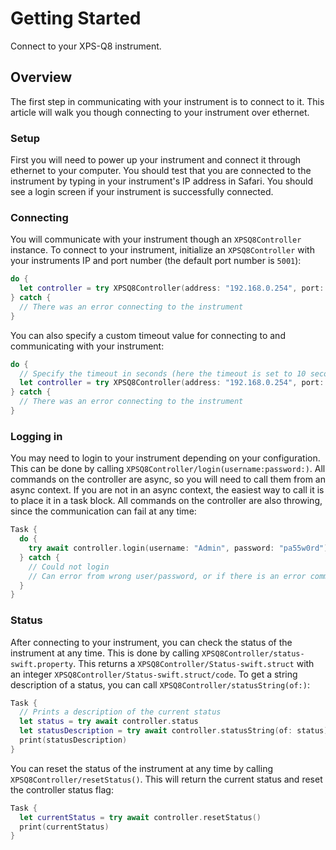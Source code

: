 # Getting Started

Connect to your XPS-Q8 instrument.

## Overview

The first step in communicating with your instrument is to connect to it. This article will walk you though connecting to your instrument over ethernet.

### Setup

First you will need to power up your instrument and connect it through ethernet to your computer. You should test that you are connected to the instrument by typing in your instrument's IP address in Safari. You should see a login screen if your instrument is successfully connected.

### Connecting

You will communicate with your instrument though an ``XPSQ8Controller`` instance. To connect to your instrument, initialize an ``XPSQ8Controller`` with your instruments IP and port number (the default port number is `5001`):

```swift
do {
  let controller = try XPSQ8Controller(address: "192.168.0.254", port: 5001)
} catch {
  // There was an error connecting to the instrument
}
```

You can also specify a custom timeout value for connecting to and communicating with your instrument:

```swift
do {
  // Specify the timeout in seconds (here the timeout is set to 10 seconds)
  let controller = try XPSQ8Controller(address: "192.168.0.254", port: 5001, timeout: 10)
} catch {
  // There was an error connecting to the instrument
}
```

### Logging in

You may need to login to your instrument depending on your configuration. This can be done by calling ``XPSQ8Controller/login(username:password:)``. All commands on the controller are async, so you will need to call them from an async context. If you are not in an async context, the easiest way to call it is to place it in a task block. All commands on the controller are also throwing, since the communication can fail at any time:

```swift
Task {
  do {
    try await controller.login(username: "Admin", password: "pa55w0rd")
  } catch {
    // Could not login
    // Can error from wrong user/password, or if there is an error communicating with the instrument
  }
}
```

### Status

After connecting to your instrument, you can check the status of the instrument at any time. This is done by calling ``XPSQ8Controller/status-swift.property``. This returns a ``XPSQ8Controller/Status-swift.struct`` with an integer ``XPSQ8Controller/Status-swift.struct/code``. To get a string description of a status, you can call ``XPSQ8Controller/statusString(of:)``:

```swift
Task {
  // Prints a description of the current status
  let status = try await controller.status
  let statusDescription = try await controller.statusString(of: status)
  print(statusDescription)
}
```

You can reset the status of the instrument at any time by calling ``XPSQ8Controller/resetStatus()``. This will return the current status and reset the controller status flag:

```swift
Task {
  let currentStatus = try await controller.resetStatus()
  print(currentStatus)
}
```
